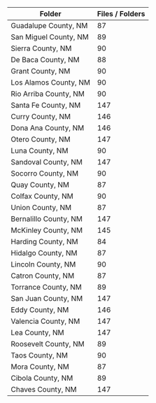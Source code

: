 | Folder                |   Files / Folders |
|-----------------------|-------------------|
| Guadalupe County, NM  |                87 |
| San Miguel County, NM |                89 |
| Sierra County, NM     |                90 |
| De Baca County, NM    |                88 |
| Grant County, NM      |                90 |
| Los Alamos County, NM |                90 |
| Rio Arriba County, NM |                90 |
| Santa Fe County, NM   |               147 |
| Curry County, NM      |               146 |
| Dona Ana County, NM   |               146 |
| Otero County, NM      |               147 |
| Luna County, NM       |                90 |
| Sandoval County, NM   |               147 |
| Socorro County, NM    |                90 |
| Quay County, NM       |                87 |
| Colfax County, NM     |                90 |
| Union County, NM      |                87 |
| Bernalillo County, NM |               147 |
| McKinley County, NM   |               145 |
| Harding County, NM    |                84 |
| Hidalgo County, NM    |                87 |
| Lincoln County, NM    |                90 |
| Catron County, NM     |                87 |
| Torrance County, NM   |                89 |
| San Juan County, NM   |               147 |
| Eddy County, NM       |               146 |
| Valencia County, NM   |               147 |
| Lea County, NM        |               147 |
| Roosevelt County, NM  |                89 |
| Taos County, NM       |                90 |
| Mora County, NM       |                87 |
| Cibola County, NM     |                89 |
| Chaves County, NM     |               147 |